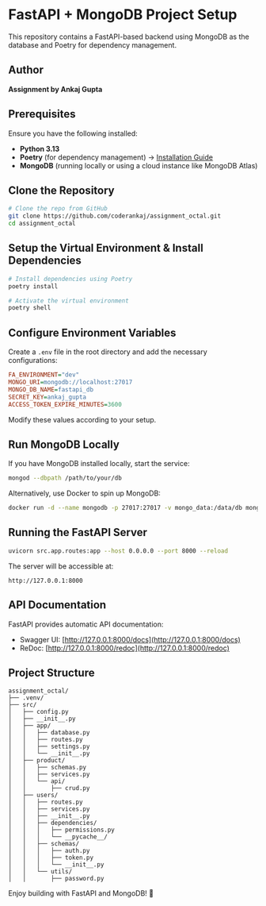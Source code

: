 # FastAPI + MongoDB Project Setup

This repository contains a FastAPI-based backend using MongoDB as the database and Poetry for dependency management.

## Author
**Assignment by Ankaj Gupta**

## Prerequisites
Ensure you have the following installed:
- **Python 3.13**
- **Poetry** (for dependency management) → [Installation Guide](https://python-poetry.org/docs/#installation)
- **MongoDB** (running locally or using a cloud instance like MongoDB Atlas)

## Clone the Repository
```bash
# Clone the repo from GitHub
git clone https://github.com/coderankaj/assignment_octal.git
cd assignment_octal
```

## Setup the Virtual Environment & Install Dependencies
```bash
# Install dependencies using Poetry
poetry install

# Activate the virtual environment
poetry shell
```

## Configure Environment Variables
Create a `.env` file in the root directory and add the necessary configurations:
```ini
FA_ENVIRONMENT="dev"
MONGO_URI=mongodb://localhost:27017
MONGO_DB_NAME=fastapi_db
SECRET_KEY=ankaj_gupta
ACCESS_TOKEN_EXPIRE_MINUTES=3600
```
Modify these values according to your setup.

## Run MongoDB Locally
If you have MongoDB installed locally, start the service:
```bash
mongod --dbpath /path/to/your/db
```
Alternatively, use Docker to spin up MongoDB:
```bash
docker run -d --name mongodb -p 27017:27017 -v mongo_data:/data/db mongo
```

## Running the FastAPI Server
```bash
uvicorn src.app.routes:app --host 0.0.0.0 --port 8000 --reload
```
The server will be accessible at:
```
http://127.0.0.1:8000
```

## API Documentation
FastAPI provides automatic API documentation:
- Swagger UI: [http://127.0.0.1:8000/docs](http://127.0.0.1:8000/docs)
- ReDoc: [http://127.0.0.1:8000/redoc](http://127.0.0.1:8000/redoc)

## Project Structure
```
assignment_octal/
├── .venv/
├── src/
│   ├── config.py
│   ├── __init__.py
│   ├── app/
│   │   ├── database.py
│   │   ├── routes.py
│   │   ├── settings.py
│   │   └── __init__.py
│   ├── product/
│   │   ├── schemas.py
│   │   ├── services.py
│   │   └── api/
│   │       ├── crud.py
│   ├── users/
│   │   ├── routes.py
│   │   ├── services.py
│   │   ├── __init__.py
│   │   ├── dependencies/
│   │   │   ├── permissions.py
│   │   │   └── __pycache__/
│   │   ├── schemas/
│   │   │   ├── auth.py
│   │   │   ├── token.py
│   │   │   └── __init__.py
│   │   └── utils/
│   │       ├── password.py
```

Enjoy building with FastAPI and MongoDB! 🚀

